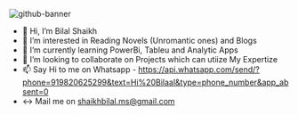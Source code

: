![github-banner](https://github.com/user-attachments/assets/a5edf3c8-5403-4e55-bdcf-628f32081d38)


- 👋 Hi, I’m Bilal Shaikh
- 👀 I’m interested in Reading Novels (Unromantic ones) and Blogs 
- 🌱 I’m currently learning PowerBi, Tableu and Analytic Apps
- 💞️ I’m looking to collaborate on Projects which can utiize My Expertize
- 📫 Say Hi to me on Whatsapp - https://api.whatsapp.com/send/?phone=919820625299&text=Hi%20Bilaal&type=phone_number&app_absent=0
- ↔️ Mail me on shaikhbilal.ms@gmail.com 
  
<!---
Biilal-sh/Biilal-sh is a ✨ special ✨ repository because its `README.md` (this file) appears on your GitHub profile.
You can click the Preview link to take a look at your changes.
--->
